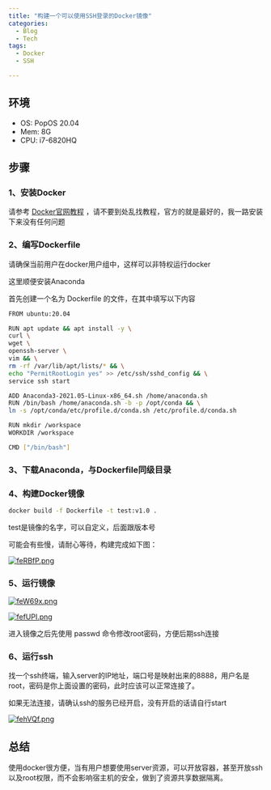 ```yaml
---
title: "构建一个可以使用SSH登录的Docker镜像"
categories:
  - Blog
  - Tech
tags:
  - Docker
  - SSH

---
```


## 环境
  - OS: PopOS 20.04
  - Mem: 8G
  - CPU: i7-6820HQ

## 步骤

### 1、安装Docker
请参考 [Docker官网教程](https://docs.docker.com/engine/install/ubuntu/) ，请不要到处乱找教程，官方的就是最好的，我一路安装下来没有任何问题

### 2、编写Dockerfile
请确保当前用户在docker用户组中，这样可以非特权运行docker

这里顺便安装Anaconda

首先创建一个名为 Dockerfile 的文件，在其中填写以下内容

```bash
FROM ubuntu:20.04

RUN apt update && apt install -y \
curl \
wget \
openssh-server \
vim && \
rm -rf /var/lib/apt/lists/* && \
echo "PermitRootLogin yes" >> /etc/ssh/sshd_config && \
service ssh start

ADD Anaconda3-2021.05-Linux-x86_64.sh /home/anaconda.sh
RUN /bin/bash /home/anaconda.sh -b -p /opt/conda && \
ln -s /opt/conda/etc/profile.d/conda.sh /etc/profile.d/conda.sh

RUN mkdir /workspace
WORKDIR /workspace

CMD ["/bin/bash"]
```

### 3、下载Anaconda，与Dockerfile同级目录

### 4、构建Docker镜像
```bash
docker build -f Dockerfile -t test:v1.0 .
```
test是镜像的名字，可以自定义，后面跟版本号

可能会有些慢，请耐心等待，构建完成如下图：

[![feRBfP.png](https://z3.ax1x.com/2021/08/05/feRBfP.png)](https://imgtu.com/i/feRBfP)

### 5、运行镜像

[![feW69x.png](https://z3.ax1x.com/2021/08/05/feW69x.png)](https://imgtu.com/i/feW69x)

[![fefUPI.png](https://z3.ax1x.com/2021/08/05/fefUPI.png)](https://imgtu.com/i/fefUPI)

进入镜像之后先使用 passwd 命令修改root密码，方便后期ssh连接

### 6、运行ssh

找一个ssh终端，输入server的IP地址，端口号是映射出来的8888，用户名是root，密码是你上面设置的密码，此时应该可以正常连接了。

如果无法连接，请确认ssh的服务已经开启，没有开启的话请自行start

[![fehVQf.png](https://z3.ax1x.com/2021/08/05/fehVQf.png)](https://imgtu.com/i/fehVQf)

## 总结
使用docker很方便，当有用户想要使用server资源，可以开放容器，甚至开放ssh以及root权限，而不会影响宿主机的安全，做到了资源共享数据隔离。